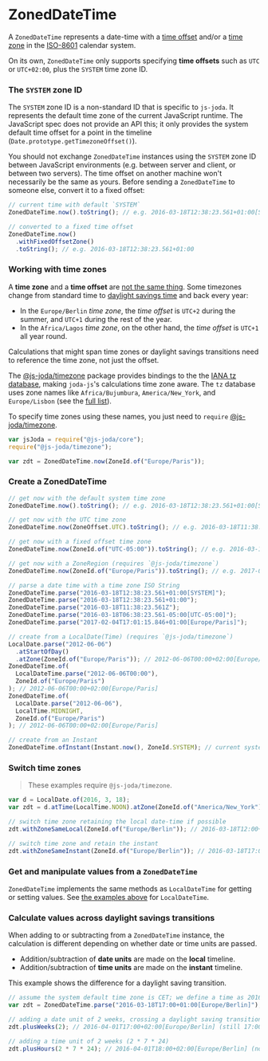# ZonedDateTime

A `ZonedDateTime` represents a date-time with a [time offset](https://en.wikipedia.org/wiki/UTC_offset) and/or a [time zone](https://en.wikipedia.org/wiki/Time_zone) in the [ISO-8601](https://en.wikipedia.org/wiki/ISO_8601) calendar system.

On its own, `ZonedDateTime` only supports specifying **time offsets** such as `UTC` or `UTC+02:00`, plus the `SYSTEM` time zone ID.

### The `SYSTEM` zone ID

The `SYSTEM` zone ID is a non-standard ID that is specific to `js-joda`. It represents the default time zone of the current JavaScript runtime. The JavaScript spec does not provide an API this; it only provides the system default time offset for a point in the timeline (`Date.prototype.getTimezoneOffset()`).

You should not exchange `ZonedDateTime` instances using the `SYSTEM` zone ID between JavaScript environments (e.g. between server and client, or between two servers). The time offset on another machine won't necessarily be the same as yours. Before sending a `ZonedDateTime` to someone else, convert it to a fixed offset:

```javascript
// current time with default `SYSTEM`
ZonedDateTime.now().toString(); // e.g. 2016-03-18T12:38:23.561+01:00[SYSTEM]

// converted to a fixed time offset
ZonedDateTime.now()
  .withFixedOffsetZone()
  .toString(); // e.g. 2016-03-18T12:38:23.561+01:00
```

### Working with time zones

A **time zone** and a **time offset** are [not the same thing](https://en.wikipedia.org/wiki/UTC_offset#Time_zones_and_time_offsets). Some timezones change from standard time to [daylight savings time](https://en.wikipedia.org/wiki/Daylight_saving_time) and back every year:

- In the `Europe/Berlin` _time zone_, the _time offset_ is `UTC+2` during the summer, and `UTC+1` during the rest of the year.
- In the `Africa/Lagos` _time zone_, on the other hand, the _time offset_ is `UTC+1` all year round.

Calculations that might span time zones or daylight savings transitions need to reference the time zone, not just the offset.

The [@js-joda/timezone](//github.com/js-joda/js-joda/tree/main/packages/timezone) package provides bindings to the the [IANA tz database](https://www.iana.org/time-zones), making `joda-js`'s calculations time zone aware. The `tz` database uses zone names like `Africa/Bujumbura`, `America/New_York`, and `Europe/Lisbon` (see the [full list](https://en.wikipedia.org/wiki/List_of_tz_database_time_zones)).

To specify time zones using these names, you just need to `require` [@js-joda/timezone](//github.com/js-joda/js-joda/tree/main/packages/timezone).

```javascript
var jsJoda = require("@js-joda/core");
require("@js-joda/timezone");

var zdt = ZonedDateTime.now(ZoneId.of("Europe/Paris"));
```

### Create a ZonedDateTime

```javascript
// get now with the default system time zone
ZonedDateTime.now().toString(); // e.g. 2016-03-18T12:38:23.561+01:00[SYSTEM]

// get now with the UTC time zone
ZonedDateTime.now(ZoneOffset.UTC).toString(); // e.g. 2016-03-18T11:38:23.561Z

// get now with a fixed offset time zone
ZonedDateTime.now(ZoneId.of("UTC-05:00")).toString(); // e.g. 2016-03-18T06:38:23.561-05:00[UTC-05:00]

// get now with a ZoneRegion (requires `@js-joda/timezone`)
ZonedDateTime.now(ZoneId.of("Europe/Paris")).toString(); // e.g. 2017-02-04T17:01:15.846+01:00[Europe/Paris]

// parse a date time with a time zone ISO String
ZonedDateTime.parse("2016-03-18T12:38:23.561+01:00[SYSTEM]");
ZonedDateTime.parse("2016-03-18T12:38:23.561+01:00");
ZonedDateTime.parse("2016-03-18T11:38:23.561Z");
ZonedDateTime.parse("2016-03-18T06:38:23.561-05:00[UTC-05:00]");
ZonedDateTime.parse("2017-02-04T17:01:15.846+01:00[Europe/Paris]");

// create from a LocalDate(Time) (requires `@js-joda/timezone`)
LocalDate.parse("2012-06-06")
  .atStartOfDay()
  .atZone(ZoneId.of("Europe/Paris")); // 2012-06-06T00:00+02:00[Europe/Paris]
ZonedDateTime.of(
  LocalDateTime.parse("2012-06-06T00:00"),
  ZoneId.of("Europe/Paris")
); // 2012-06-06T00:00+02:00[Europe/Paris]
ZonedDateTime.of(
  LocalDate.parse("2012-06-06"),
  LocalTime.MIDNIGHT,
  ZoneId.of("Europe/Paris")
); // 2012-06-06T00:00+02:00[Europe/Paris]

// create from an Instant
ZonedDateTime.ofInstant(Instant.now(), ZoneId.SYSTEM); // current system time
```

### Switch time zones

> These examples require `@js-joda/timezone`.

```javascript
var d = LocalDate.of(2016, 3, 18);
var zdt = d.atTime(LocalTime.NOON).atZone(ZoneId.of("America/New_York")); //2016-03-18T12:00-04:00[America/New_York]

// switch time zone retaining the local date-time if possible
zdt.withZoneSameLocal(ZoneId.of("Europe/Berlin")); // 2016-03-18T12:00+01:00[Europe/Berlin]

// switch time zone and retain the instant
zdt.withZoneSameInstant(ZoneId.of("Europe/Berlin")); // 2016-03-18T17:00+01:00[Europe/Berlin]
```

### Get and manipulate values from a `ZonedDateTime`

`ZonedDateTime` implements the same methods as `LocalDateTime` for getting or setting values. See [the examples above](#get-values-from-localdatetime) for `LocalDateTime`.

### Calculate values across daylight savings transitions

When adding to or subtracting from a `ZonedDateTime` instance, the calculation is different depending on whether date or time units are passed.

- Addition/subtraction of **date units** are made on the **local** timeline.
- Addition/subtraction of **time units** are made on the **instant** timeline.

This example shows the difference for a daylight saving transition.

```javascript
// assume the system default time zone is CET; we define a time as 2016-03-18 at 17:00 local time
var zdt = ZonedDateTime.parse("2016-03-18T17:00+01:00[Europe/Berlin]");

// adding a date unit of 2 weeks, crossing a daylight saving transition
zdt.plusWeeks(2); // 2016-04-01T17:00+02:00[Europe/Berlin] (still 17:00)

// adding a time unit of 2 weeks (2 * 7 * 24)
zdt.plusHours(2 * 7 * 24); // 2016-04-01T18:00+02:00[Europe/Berlin] (now 18:00)
```
